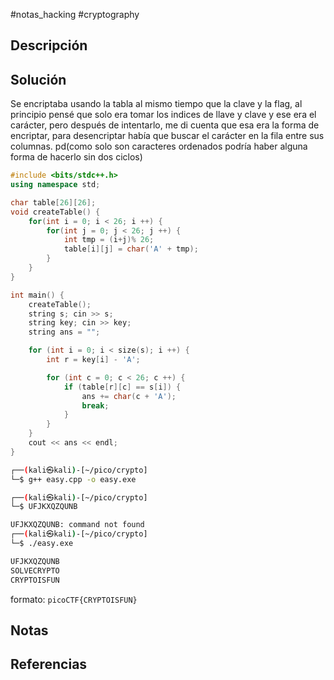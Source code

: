 #notas_hacking #cryptography 
## Descripción

## Solución
Se encriptaba usando la tabla al mismo tiempo que la clave y la flag, al principio pensé que solo era tomar los indices de llave y clave y ese era el carácter, pero después de intentarlo, me di cuenta que esa era la forma de encriptar, para desencriptar había que buscar el carácter en la fila entre sus columnas. pd(como solo son caracteres ordenados podría haber alguna forma de hacerlo sin dos ciclos)
```cpp
#include <bits/stdc++.h>
using namespace std;

char table[26][26];
void createTable() {
    for(int i = 0; i < 26; i ++) {
        for(int j = 0; j < 26; j ++) {
            int tmp = (i+j)% 26;
            table[i][j] = char('A' + tmp);
        }
    }
}

int main() {
    createTable();
    string s; cin >> s;
    string key; cin >> key;
    string ans = "";

    for (int i = 0; i < size(s); i ++) {
        int r = key[i] - 'A';

        for (int c = 0; c < 26; c ++) {
            if (table[r][c] == s[i]) {
                ans += char(c + 'A');
                break;
            }
        }
    }
    cout << ans << endl;
}    
```

```bash
┌──(kali㉿kali)-[~/pico/crypto]
└─$ g++ easy.cpp -o easy.exe

┌──(kali㉿kali)-[~/pico/crypto]
└─$ UFJKXQZQUNB

UFJKXQZQUNB: command not found
┌──(kali㉿kali)-[~/pico/crypto]
└─$ ./easy.exe              

UFJKXQZQUNB
SOLVECRYPTO
CRYPTOISFUN
```
formato:
`picoCTF{CRYPTOISFUN}`
## Notas

## Referencias
